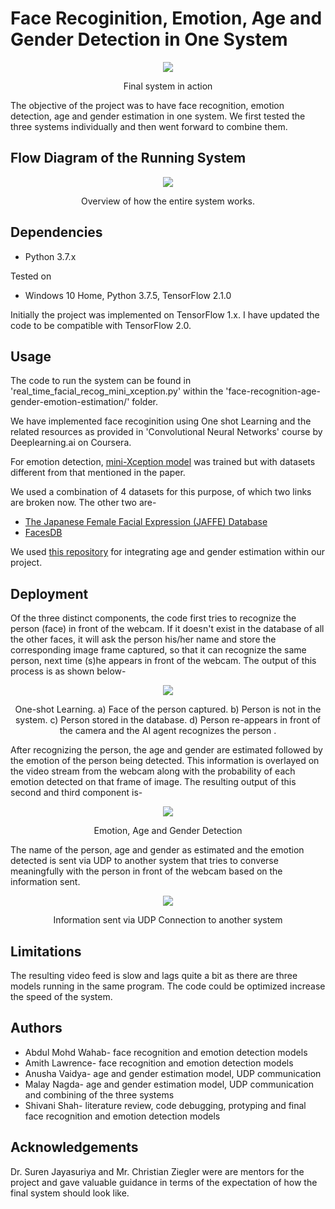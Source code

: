 # Face Recoginition, Emotion, Age and Gender Detection in One System
 

<p align="center">
  <img src="images/vid_final_sys.gif">
  <p align="center">Final system in action</p>
</p>

The objective of the project was to have face recognition, emotion detection, age and gender estimation in one system. We first tested the three systems individually and then went forward to combine them. 

## Flow Diagram of the Running System
<p align="center">
  <img src="images/system_flowchart.png">
  <p align="center"> Overview of how the entire system works.</p>
</p>

## Dependencies
* Python 3.7.x

Tested on
* Windows 10 Home, Python 3.7.5, TensorFlow 2.1.0

Initially the project was implemented on TensorFlow 1.x. I have updated the code to be compatible with TensorFlow 2.0. 

## Usage
The code to run the system can be found in 'real_time_facial_recog_mini_xception.py' within the 'face-recognition-age-gender-emotion-estimation/' folder. 

We have implemented face recoginition using One shot Learning and the related resources as provided in 'Convolutional Neural Networks' course by Deeplearning.ai on Coursera.

For emotion detection, [mini-Xception model](https://arxiv.org/pdf/1710.07557.pdf) was trained but with datasets different from that mentioned in the paper.

We used a combination of 4 datasets for this purpose, of which two links are broken now. The other two are-
* [The Japanese Female Facial Expression (JAFFE) Database](https://zenodo.org/record/3451524#.X0AJy8hKiUk)
* [FacesDB](http://app.visgraf.impa.br/database/faces/)

We used [this repository](https://github.com/yu4u/age-gender-estimation) for integrating age and gender estimation within our project. 

## Deployment
Of the three distinct components, the code first tries to recognize the person (face) in front of the webcam. If it doesn't exist in the database of all the other faces, it will ask the person his/her name
and store the corresponding image frame captured, so that it can recognize the same person, next time (s)he appears in front of the webcam. The output of this process is as shown below-

<p align="center">
  <img src="images/face_recog.png">
  <p align="center">One-shot Learning. a) Face of the person captured. b) Person is not in the system. c) Person stored in the database. d) Person re-appears in front of the camera and
the AI agent recognizes the person
.</p>
</p>

After recognizing the person, the age and gender are estimated followed by the emotion of the person being detected. This information is overlayed on the video stream from the webcam along with the probability of each emotion detected on that
frame of image. The resulting output of this second and third component is-

<p align="center">
  <img src="images/final_sys.png">
<p align="center">Emotion, Age and Gender Detection</p>
</p>

The name of the person, age and gender as estimated and the emotion detected is sent via UDP to another system that tries to converse meaningfully with the person in front of the webcam based on the information sent.
<p align="center">
  <img src="images/UDP.png">
  <p align="center">Information sent via UDP Connection to another system</p>
</p>

## Limitations
The resulting video feed is slow and lags quite a bit as there are three models running in the same program. The code could be optimized increase the speed of the system.

## Authors
* Abdul Mohd Wahab- face recognition and emotion detection models  
* Amith Lawrence- face recognition and emotion detection models
* Anusha Vaidya- age and gender estimation model, UDP communication
* Malay Nagda- age and gender estimation model, UDP communication and combining of the three systems
* Shivani Shah- literature review, code debugging, protyping and final face recognition and emotion detection models

## Acknowledgements
Dr. Suren Jayasuriya and Mr. Christian Ziegler were are mentors for the project and gave valuable guidance in terms of the expectation of how the final system should look like.
